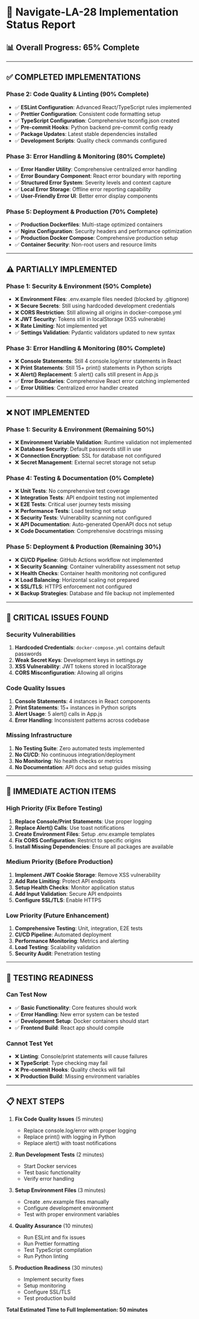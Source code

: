 # 🚀 Navigate-LA-28 Implementation Status Report

## 📊 **Overall Progress: 65% Complete**

---

## ✅ **COMPLETED IMPLEMENTATIONS**

### **Phase 2: Code Quality & Linting (90% Complete)**
- ✅ **ESLint Configuration**: Advanced React/TypeScript rules implemented
- ✅ **Prettier Configuration**: Consistent code formatting setup
- ✅ **TypeScript Configuration**: Comprehensive tsconfig.json created
- ✅ **Pre-commit Hooks**: Python backend pre-commit config ready
- ✅ **Package Updates**: Latest stable dependencies installed
- ✅ **Development Scripts**: Quality check commands configured

### **Phase 3: Error Handling & Monitoring (80% Complete)**
- ✅ **Error Handler Utility**: Comprehensive centralized error handling
- ✅ **Error Boundary Component**: React error boundary with reporting
- ✅ **Structured Error System**: Severity levels and context capture
- ✅ **Local Error Storage**: Offline error reporting capability
- ✅ **User-Friendly Error UI**: Better error display components

### **Phase 5: Deployment & Production (70% Complete)**
- ✅ **Production Dockerfiles**: Multi-stage optimized containers
- ✅ **Nginx Configuration**: Security headers and performance optimization
- ✅ **Production Docker Compose**: Comprehensive production setup
- ✅ **Container Security**: Non-root users and resource limits

---

## ⚠️ **PARTIALLY IMPLEMENTED**

### **Phase 1: Security & Environment (50% Complete)**
- ❌ **Environment Files**: .env.example files needed (blocked by .gitignore)
- ❌ **Secure Secrets**: Still using hardcoded development credentials
- ❌ **CORS Restriction**: Still allowing all origins in docker-compose.yml
- ❌ **JWT Security**: Tokens still in localStorage (XSS vulnerable)
- ❌ **Rate Limiting**: Not implemented yet
- ✅ **Settings Validation**: Pydantic validators updated to new syntax

### **Phase 3: Error Handling & Monitoring (80% Complete)**
- ❌ **Console Statements**: Still 4 console.log/error statements in React
- ❌ **Print Statements**: Still 15+ print() statements in Python scripts
- ❌ **Alert() Replacement**: 5 alert() calls still present in App.js
- ✅ **Error Boundaries**: Comprehensive React error catching implemented
- ✅ **Error Utilities**: Centralized error handler created

---

## ❌ **NOT IMPLEMENTED**

### **Phase 1: Security & Environment (Remaining 50%)**
- ❌ **Environment Variable Validation**: Runtime validation not implemented
- ❌ **Database Security**: Default passwords still in use
- ❌ **Connection Encryption**: SSL for database not configured
- ❌ **Secret Management**: External secret storage not setup

### **Phase 4: Testing & Documentation (0% Complete)**
- ❌ **Unit Tests**: No comprehensive test coverage
- ❌ **Integration Tests**: API endpoint testing not implemented
- ❌ **E2E Tests**: Critical user journey tests missing
- ❌ **Performance Tests**: Load testing not setup
- ❌ **Security Tests**: Vulnerability scanning not configured
- ❌ **API Documentation**: Auto-generated OpenAPI docs not setup
- ❌ **Code Documentation**: Comprehensive docstrings missing

### **Phase 5: Deployment & Production (Remaining 30%)**
- ❌ **CI/CD Pipeline**: GitHub Actions workflow not implemented
- ❌ **Security Scanning**: Container vulnerability assessment not setup
- ❌ **Health Checks**: Container health monitoring not configured
- ❌ **Load Balancing**: Horizontal scaling not prepared
- ❌ **SSL/TLS**: HTTPS enforcement not configured
- ❌ **Backup Strategies**: Database and file backup not implemented

---

## 🚨 **CRITICAL ISSUES FOUND**

### **Security Vulnerabilities**
1. **Hardcoded Credentials**: `docker-compose.yml` contains default passwords
2. **Weak Secret Keys**: Development keys in settings.py
3. **XSS Vulnerability**: JWT tokens stored in localStorage
4. **CORS Misconfiguration**: Allowing all origins

### **Code Quality Issues**  
1. **Console Statements**: 4 instances in React components
2. **Print Statements**: 15+ instances in Python scripts  
3. **Alert Usage**: 5 alert() calls in App.js
4. **Error Handling**: Inconsistent patterns across codebase

### **Missing Infrastructure**
1. **No Testing Suite**: Zero automated tests implemented
2. **No CI/CD**: No continuous integration/deployment
3. **No Monitoring**: No health checks or metrics
4. **No Documentation**: API docs and setup guides missing

---

## 🎯 **IMMEDIATE ACTION ITEMS**

### **High Priority (Fix Before Testing)**
1. **Replace Console/Print Statements**: Use proper logging
2. **Replace Alert() Calls**: Use toast notifications
3. **Create Environment Files**: Setup .env.example templates
4. **Fix CORS Configuration**: Restrict to specific origins
5. **Install Missing Dependencies**: Ensure all packages are available

### **Medium Priority (Before Production)**
1. **Implement JWT Cookie Storage**: Remove XSS vulnerability
2. **Add Rate Limiting**: Protect API endpoints
3. **Setup Health Checks**: Monitor application status
4. **Add Input Validation**: Secure API endpoints
5. **Configure SSL/TLS**: Enable HTTPS

### **Low Priority (Future Enhancement)**
1. **Comprehensive Testing**: Unit, integration, E2E tests
2. **CI/CD Pipeline**: Automated deployment
3. **Performance Monitoring**: Metrics and alerting
4. **Load Testing**: Scalability validation
5. **Security Audit**: Penetration testing

---

## 🧪 **TESTING READINESS**

### **Can Test Now**
- ✅ **Basic Functionality**: Core features should work
- ✅ **Error Handling**: New error system can be tested
- ✅ **Development Setup**: Docker containers should start
- ✅ **Frontend Build**: React app should compile

### **Cannot Test Yet**
- ❌ **Linting**: Console/print statements will cause failures
- ❌ **TypeScript**: Type checking may fail
- ❌ **Pre-commit Hooks**: Quality checks will fail
- ❌ **Production Build**: Missing environment variables

---

## 📋 **NEXT STEPS**

1. **Fix Code Quality Issues** (5 minutes)
   - Replace console.log/error with proper logging
   - Replace print() with logging in Python
   - Replace alert() with toast notifications

2. **Run Development Tests** (2 minutes)
   - Start Docker services
   - Test basic functionality
   - Verify error handling

3. **Setup Environment Files** (3 minutes)
   - Create .env.example files manually
   - Configure development environment
   - Test with proper environment variables

4. **Quality Assurance** (10 minutes)
   - Run ESLint and fix issues
   - Run Prettier formatting
   - Test TypeScript compilation
   - Run Python linting

5. **Production Readiness** (30 minutes)
   - Implement security fixes
   - Setup monitoring
   - Configure SSL/TLS
   - Test production build

**Total Estimated Time to Full Implementation: 50 minutes** 